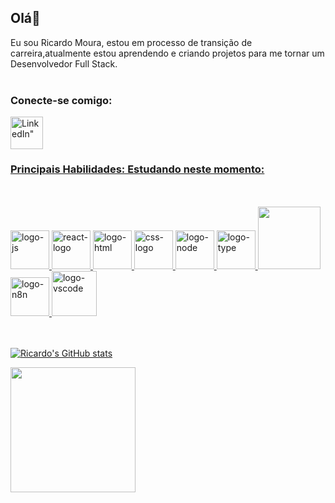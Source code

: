 ## Olá👋

Eu sou Ricardo Moura, estou em processo de transição de carreira,atualmente estou aprendendo e criando projetos para me tornar um Desenvolvedor Full Stack.
<br>
<br>
### Conecte-se comigo:

<a href="https://www.linkedin.com/in/ricardo-moura-861a87b3">
<img align="left" alt=LinkedIn" width="52px" src="https://images.icon-icons.com/555/PNG/96/linkedin_icon-icons.com_53609.png" />
<br>
<br>
<br>



### Principais Habilidades: Estudando neste momento:
<br>
<br>
 <img src="https://images.icon-icons.com/2415/PNG/96/javascript_original_logo_icon_146455.png" alt="logo-js" " width="62px"/>
 <img src="https://images.icon-icons.com/2415/PNG/96/react_original_wordmark_logo_icon_146375.png" alt="react-logo" " width="62px"/>
 <img src="https://images.icon-icons.com/2415/PNG/96/html_original_wordmark_logo_icon_146478.png" alt="logo-html" " width="62px"/>
 <img src="https://images.icon-icons.com/2415/PNG/96/css_original_wordmark_logo_icon_146576.png" alt="css-logo" " width="62px"/>
 <img src="https://encrypted-tbn0.gstatic.com/images?q=tbn:ANd9GcRdW33iJ0AokYamzFT3lF2nmppS8fq5zojcElsZqQqWKIDchTsP8fm2HkeghZAc0dZHTLY&usqp=CAU" alt="logo-node" " width="62px"/>
 <img src="https://images.icon-icons.com/2415/PNG/96/typescript_original_logo_icon_146317.png" alt="logo-type" " width="62px"/>
 <img src="https://velog.velcdn.com/images/jjyu_my/post/5537e624-31bf-40d7-b52b-f65bdac58f54/image.png" "height 120px" width="100px"/>
 <img src="https://cdn.raiolanetworks.com/blog/wp-content/uploads/n8n.png" alt="logo-n8n" " width="62px"/>
 <img src="https://images.icon-icons.com/3053/PNG/96/microsoft_visual_studio_code_alt_macos_bigsur_icon_189955.png" alt="logo-vscode" " width="72px"/>


<br>
<br>
<br>
          
![Ricardo's GitHub stats](https://github-readme-stats.vercel.app/api?username=ricardomoura2017&show_icons=true&theme=radical)

<a href="https://github.com/ricadomoura2017/convoychat">
  <img height=200 align="center" src="https://github-readme-stats.vercel.app/api/top-langs?username=ricardomoura2017&layout=compact&langs_count=8&card_width=320&show_icons=true&theme=radical" />
</a>
